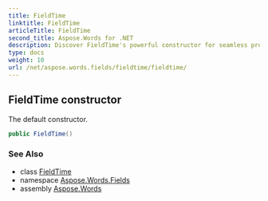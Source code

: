 ```yaml
---
title: FieldTime
linktitle: FieldTime
articleTitle: FieldTime
second_title: Aspose.Words for .NET
description: Discover FieldTime's powerful constructor for seamless project management. Simplify your workflow with our intuitive, default constructor today!
type: docs
weight: 10
url: /net/aspose.words.fields/fieldtime/fieldtime/
---
```

## FieldTime constructor

The default constructor.

```csharp
public FieldTime()
```

### See Also

* class [FieldTime](../)
* namespace [Aspose.Words.Fields](../../../aspose.words.fields/)
* assembly [Aspose.Words](../../../)
